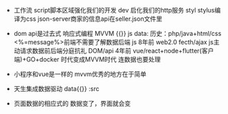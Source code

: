 - 工作流
  script脚本区域强化我们的开发
  dev 启化我们的http服务
  styl stylus编译为css
  json-server商家的信息api在seller.json文件里
- dom api是过去式
  响应式编程
  MVVM {{}} js data:
  历史：php/java+html/css <%=message%>前端不需要了解数据后端
  js 8年前 web2.0  fecth/ajax js主动请求数据前后端分庭抗礼 DOM/api
  4年前 vue/react+node+flutter(客户端)+GO+docker 时代变成MVVM时代 连数据也要处理

- 小程序和vue是一样的
mvvm优秀的地方在于简单
- 天生集成数据驱动 data{{}} :src
- 页面数据的相应式的 数据变了，界面就会变
  